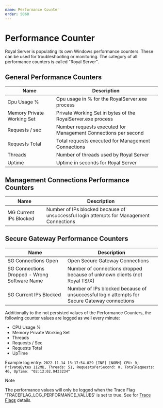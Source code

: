 ```yaml
---
name: Performance Counter
order: 5060
---
```


# Performance Counter

Royal Server is populating its own Windows performance counters. These can be used for troubleshooting or monitoring. The category of all performance counters is called "Royal Server".

## General Performance Counters

| Name                       | Description                                                    |
| -------------------------- | -------------------------------------------------------------- |
| Cpu Usage %                | Cpu usage in % for the RoyalServer.exe process                 |
| Memory Private Working Set | Private Working Set in bytes of the RoyalServer.exe process    |
| Requests / sec             | Number requests executed for Management Connections per second |
| Requests Total             | Total requests executed for Management Connections             |
| Threads                    | Number of threads used by Royal Server                         |
| Uptime                     | Uptime in seconds for Royal Server                             |

## Management Connections Performance Counters

| Name                   | Description                                                                             |
| ---------------------- | --------------------------------------------------------------------------------------- |
| MG Current IPs Blocked | Number of IPs blocked because of unsuccessful login attempts for Management Connections |

## Secure Gateway Performance Counters

| Name                                         | Description                                                                                 |
| -------------------------------------------- | ------------------------------------------------------------------------------------------- |
| SG Connections Open                          | Open Secure Gateway Connections                                                             |
| SG Connections Dropped - Wrong Software Name | Number of connections dropped because of unknown clients (not Royal TS/X)                   |
| SG Current IPs Blocked                       | Number of IPs blocked because of unsuccessful login attempts for Secure Gateway connections |

Additionally to the not persisted values of the Performance Counters, the following counter values are logged as well every minute:
- CPU Usage %
- Memory Private Working Set
- Threads
- Requests / Sec
- Requests Total
- UpTime

Example log entry:
``` 2022-11-14 13:17:54.029 [INF] [NORM] CPU: 0, PrivateBytes 112MB, Threads: 51, RequestsPerSecond: 0, TotalRequests: 46, UpTime: "02:12:02.0433234"  ```

> [!NOTE]
> The performance values will only be logged when the Trace Flag 'TRACEFLAG_LOG_PERFORMANCE_VALUES' is set to true. See for [Trace Flags](xref:royalserver_advanced_traceflags) details.